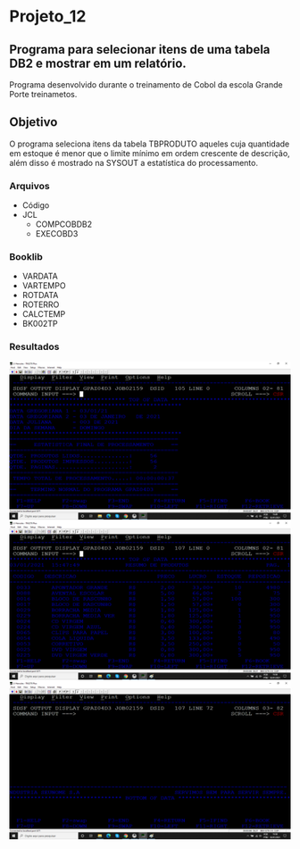 # Projeto_12
## Programa para selecionar itens de uma tabela DB2 e mostrar em um relatório.

Programa desenvolvido durante o treinamento de Cobol da escola Grande Porte treinametos.

## Objetivo

O programa  seleciona itens da tabela TBPRODUTO aqueles cuja quantidade em estoque é menor que o limite mínimo em ordem crescente de descrição, além disso é mostrado na SYSOUT a estatística do processamento.

### Arquivos

* Código 
* JCL 
  * COMPCOBDB2
  * EXECOBD3

### Booklib

* VARDATA
* VARTEMPO
* ROTDATA
* ROTERRO
* CALCTEMP
* BK002TP

### Resultados

![SYSOUT](SYSOUT.png)
![SYSOUT](RELATORIO_01.png)
![SYSOUT](RELATORIO_02.png)




